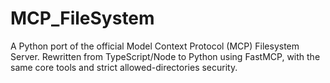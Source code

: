 # MCP_FileSystem
A Python port of the official Model Context Protocol (MCP) Filesystem Server. Rewritten from TypeScript/Node to Python using FastMCP, with the same core tools and strict allowed-directories security.
